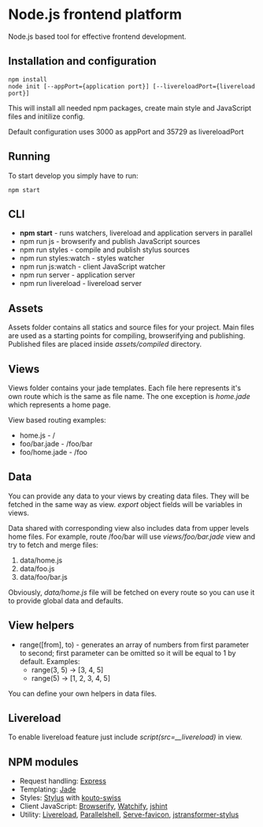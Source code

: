 # Node.js frontend platform

Node.js based tool for effective frontend development.

## Installation and configuration

```
npm install
node init [--appPort={application port}] [--livereloadPort={livereload port}]
```

This will install all needed npm packages, create main style and JavaScript files and initilize config.

Default configuration uses 3000 as appPort and 35729 as livereloadPort

## Running

To start develop you simply have to run:

```
npm start
```

## CLI

* **npm start** - runs watchers, livereload and application servers in parallel
* npm run js - browserify and publish JavaScript sources
* npm run styles - compile and publish stylus sources
* npm run styles:watch - styles watcher
* npm run js:watch - client JavaScript watcher
* npm run server - application server
* npm run livereload - livereload server

## Assets

Assets folder contains all statics and source files for your project. Main files are used as a starting points
for compiling, browserifying and publishing. Published files are placed inside *assets/compiled* directory.

## Views

Views folder contains your jade templates. Each file here represents it's own route which is the same as file name.
The one exception is *home.jade* which represents a home page.

View based routing examples:

* home.js - /
* foo/bar.jade - /foo/bar
* foo/home.jade - /foo

## Data

You can provide any data to your views by creating data files. They will be fetched in the same way as view.
*export* object fields will be variables in views.

Data shared with corresponding view also includes data from upper levels home files.
For example, route /foo/bar will use *views/foo/bar.jade* view and try to fetch and merge files:

1. data/home.js
2. data/foo.js
3. data/foo/bar.js

Obviously, *data/home.js* file will be fetched on every route so you can use it to provide global data and defaults.

## View helpers

* range([from], to) - generates an array of numbers from first parameter to second; first parameter can be omitted so it will be equal to 1 by default. Examples:
  * range(3, 5) -> [3, 4, 5]
  * range(5) -> [1, 2, 3, 4, 5]
  
You can define your own helpers in data files.

## Livereload

To enable livereload feature just include *script(src=__livereload)* in view.

## NPM modules

* Request handling: [Express](http://expressjs.com)
* Templating: [Jade](http://jade-lang.com)
* Styles: [Stylus](http://learnboost.github.io/stylus/) with [kouto-swiss](http://kouto-swiss.io)
* Client JavaScript: [Browserify](http://browserify.org), [Watchify](https://github.com/substack/watchify), [jshint](http://jshint.com)
* Utility:
	[Livereload](https://github.com/napcs/node-livereload),
	[Parallelshell](https://github.com/keithamus/parallelshell),
	[Serve-favicon](https://github.com/expressjs/serve-favicon),
	[jstransformer-stylus](https://github.com/jstransformers/jstransformer-stylus)